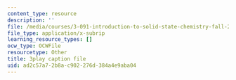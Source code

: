 ```yaml
---
content_type: resource
description: ''
file: /media/courses/3-091-introduction-to-solid-state-chemistry-fall-2018/ad2c57a72b8ac902276d384a4e9aba04_cMIRECEsKHM.srt
file_type: application/x-subrip
learning_resource_types: []
ocw_type: OCWFile
resourcetype: Other
title: 3play caption file
uid: ad2c57a7-2b8a-c902-276d-384a4e9aba04
---
```

